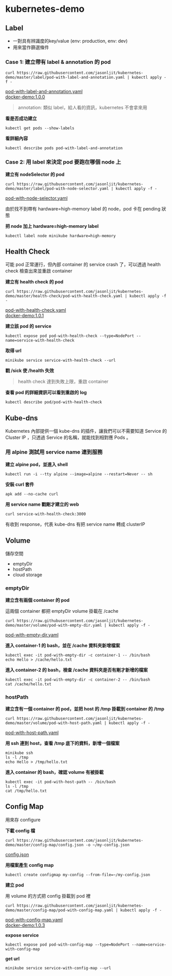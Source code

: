 # kubernetes-demo

## Label

- 一對具有辨識度的key/value (env: production, env: dev)
- 用來當作篩選條件


### Case 1: 建立帶有 label & annotation 的 pod
```
curl https://raw.githubusercontent.com/jasonljit/kubernetes-demo/master/label/pod-with-label-and-annotation.yaml | kubectl apply -f -
```
[pod-with-label-and-annotation.yaml](https://github.com/jasonljit/kubernetes-demo/blob/master/label/pod-with-label-and-annotation.yaml)  
[docker-demo:1.0.0](https://github.com/jasonljit/kubernetes-demo/blob/master/label/docker-demo-1.0.0/index.js)
> annotation: 類似 label，給人看的資訊，kubernetes 不會拿來用

**看是否成功建立**
```
kubectl get pods --show-labels
```

**看詳細內容**
```
kubectl describe pods pod-with-label-and-annotation
```

### Case 2: 用 label 來決定 pod 要跑在哪個 node 上
**建立有 nodeSelector 的 pod**
```
curl https://raw.githubusercontent.com/jasonljit/kubernetes-demo/master/label/pod-with-node-selector.yaml | kubectl apply -f -
```
[pod-with-node-selector.yaml](https://github.com/jasonljit/kubernetes-demo/blob/master/label/pod-with-node-selector.yaml)  

由於找不到帶有 hardware=high-memory label 的 node，pod 卡在 pending 狀態

**把 node 加上 hardware=high-memory label**
```
kubectl label node minikube hardware=high-memory
```

## Health Check

可能 pod 正常運行，但內部 container 的 service crash 了，可以透過 health check 檢查出來並重啟 container

**建立有 health check 的 pod**
```
curl https://raw.githubusercontent.com/jasonljit/kubernetes-demo/master/health-check/pod-with-health-check.yaml | kubectl apply -f -
```
[pod-with-health-check.yaml](https://github.com/jasonljit/kubernetes-demo/blob/master/health-check/pod-with-health-check.yaml)  
[docker-demo:1.0.1](https://github.com/jasonljit/kubernetes-demo/blob/master/health-check/docker-demo-1.0.1/index.js)

**建立該 pod 的 service**
```
kubectl expose pod pod-with-health-check --type=NodePort --name=service-with-health-check
```

**取得 url**
```
minikube service service-with-health-check --url
```

**戳 /sick 使 /health 失效**
> health check 達到失敗上限，重啟 container

**查看 pod 的詳細資訊可以看到重啟的 log**
```
kubectl describe pod/pod-with-health-check
```


## Kube-dns
Kubernetes 內部提供一個 kube-dns 的插件，讓我們可以不需要知道 Service 的 Cluster IP ，只透過 Service 的名稱，就能找到相對應 Pods 。

### 用 alpine 測試用 service name 連到服務

**建立 alpine pod，並進入 shell**
```
kubectl run -i --tty alpine --image=alpine --restart=Never -- sh
```

**安裝 curl 套件**
```
apk add --no-cache curl
```

**用 service name 戳剛才建立的 web**
```
curl service-with-health-check:3000
```
有收到 response，代表 kube-dns 有把 service name 轉成 clusterIP

## Volume

儲存空間
- emptyDir
- hostPath
- cloud storage

### emptyDir

**建立含有兩個 container 的 pod**

這兩個 container 都把 emptyDir volume 掛載在 /cache
```
curl https://raw.githubusercontent.com/jasonljit/kubernetes-demo/master/volume/pod-with-empty-dir.yaml | kubectl apply -f -
```
[pod-with-empty-dir.yaml](https://github.com/jasonljit/kubernetes-demo/blob/master/volume/pod-with-empty-dir.yaml)

**進入 container-1 的 bash，並在 /cache 資料夾新增檔案**
```
kubectl exec -it pod-with-empty-dir -c container-1 -- /bin/bash
echo Hello > /cache/hello.txt 
```

**進入 container-2 的 bash，檢查 /cache 資料夾是否有剛才新增的檔案**
```
kubectl exec -it pod-with-empty-dir -c container-2 -- /bin/bash
cat /cache/hello.txt 
```

### hostPath
**建立含有一個 container 的 pod，並把 host 的 /tmp 掛載到 container 的 /tmp**
```
curl https://raw.githubusercontent.com/jasonljit/kubernetes-demo/master/volume/pod-with-host-path.yaml | kubectl apply -f -
```
[pod-with-host-path.yaml](https://github.com/jasonljit/kubernetes-demo/blob/master/volume/pod-with-host-path.yaml)

**用 ssh 連到 host，查看 /tmp 底下的資料，新增一個檔案**
```
minikube ssh
ls -l /tmp
echo Hello > /tmp/hello.txt 
```

**進入 container 的 bash，確認 volume 有被掛載**
```
kubectl exec -it pod-with-host-path -- /bin/bash
ls -l /tmp
cat /tmp/hello.txt
```


## Config Map
用來存 configure

**下載 config 檔**
```
curl https://raw.githubusercontent.com/jasonljit/kubernetes-demo/master/config-map/config.json -o ~/my-config.json
```
[config.json](https://github.com/jasonljit/kubernetes-demo/blob/master/config-map/config.json)

**用檔案產生 config map**
```
kubectl create configmap my-config --from-file=~/my-config.json
```

**建立 pod**

用 volume 的方式把 config 掛載到 pod 裡
```
curl https://raw.githubusercontent.com/jasonljit/kubernetes-demo/master/config-map/pod-with-config-map.yaml | kubectl apply -f -
```
[pod-with-config-map.yaml](https://github.com/jasonljit/kubernetes-demo/blob/master/config-map/pod-with-config-map.yaml)  
[docker-demo:1.0.3](https://github.com/jasonljit/kubernetes-demo/blob/master/config-map/docker-demo-1.0.3/index.js)

**expose service**
```
kubectl expose pod pod-with-config-map --type=NodePort --name=service-with-config-map
```

**get url**
```
minikube service service-with-config-map --url
```
